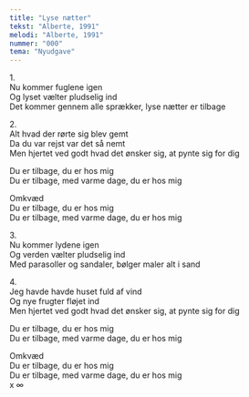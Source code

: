 ```yaml
---
title: "Lyse nætter"
tekst: "Alberte, 1991"
melodi: "Alberte, 1991"
nummer: "000"
tema: "Nyudgave"
---
```

1.<br>
Nu kommer fuglene igen<br>
Og lyset vælter pludselig ind<br>
Det kommer gennem alle sprækker, lyse nætter er tilbage<br>


2.<br>
Alt hvad der rørte sig blev gemt<br>
Da du var rejst var det så nemt<br>
Men hjertet ved godt hvad det ønsker sig, at pynte sig for dig<br>

Du er tilbage, du er hos mig<br>
Du er tilbage, med varme dage, du er hos mig<br>

Omkvæd<br>
Du er tilbage, du er hos mig<br>
Du er tilbage, med varme dage, du er hos mig<br>

3.<br>
Nu kommer lydene igen<br>
Og verden vælter pludselig ind<br>
Med parasoller og sandaler, bølger maler alt i sand<br>

4.<br>
Jeg havde havde huset fuld af vind<br>
Og nye frugter fløjet ind<br>
Men hjertet ved godt hvad det ønsker sig, at pynte sig for dig<br>

Du er tilbage, du er hos mig<br>
Du er tilbage, med varme dage, du er hos mig<br>

Omkvæd <br>
Du er tilbage, du er hos mig<br>
Du er tilbage, med varme dage, du er hos mig<br>
x ∞
